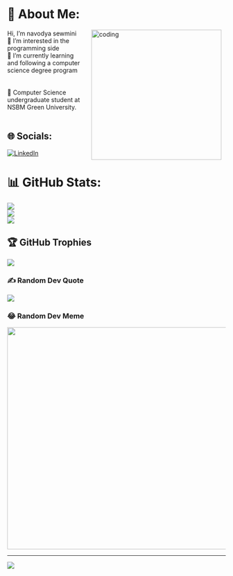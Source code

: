# 💫 About Me:

<div style="float: right; margin: 0 10px 0 10px;">
  <img align="right" alt="coding" width="300" src="https://www.bing.com/images/search?view=detailV2&ccid=1%2blZqkFe&id=5E291B9418920EC7CE968AC91EDF9FC3BCE486CB&thid=OIP.1-lZqkFe4kBZ4Lq7lVqYbwHaFj&mediaurl=https%3a%2f%2fmiro.medium.com%2fmax%2f1600%2f0*K2WLMTExLyida7OR.gif&cdnurl=https%3a%2f%2fth.bing.com%2fth%2fid%2fR.d7e959aa415ee24059e0babb955a986f%3frik%3dy4bkvMOf3x7Jig%26pid%3dImgRaw%26r%3d0&exph=600&expw=800&q=coding+develper+girl++animation+gifs&simid=608003920418582207&FORM=IRPRST&ck=8D0521640ED653E45CDA97FD9BAE9EE9&selectedIndex=4&ajaxhist=0&ajaxserp=0">
</div>

Hi, I’m navodya sewmini<br>👀 I’m interested in the programming side<br>🌱 I’m currently learning and following a computer science degree program<br><br><br>
💞️ Computer Science undergraduate student at NSBM Green University.
<br><br>

 


## 🌐 Socials:
[![LinkedIn](https://img.shields.io/badge/LinkedIn-%230077B5.svg?logo=linkedin&logoColor=white)](https://linkedin.com/in/https://www.linkedin.com/in/navodya-sewmini-8a1862221/) 





# 📊 GitHub Stats:
![](https://github-readme-stats.vercel.app/api?username=nsewmini&theme=radical&hide_border=false&include_all_commits=true&count_private=true)<br/>
![](https://github-readme-streak-stats.herokuapp.com/?user=nsewmini&theme=radical&hide_border=false)<br/>
![](https://github-readme-stats.vercel.app/api/top-langs/?username=nsewmini&theme=radical&hide_border=false&include_all_commits=true&count_private=true&layout=compact)

## 🏆 GitHub Trophies
![](https://github-profile-trophy.vercel.app/?username=nsewmini&theme=discord&no-frame=false&no-bg=true&margin-w=4)

### ✍️ Random Dev Quote
![](https://quotes-github-readme.vercel.app/api?type=horizontal&theme=radical)

### 😂 Random Dev Meme
<img src="https://random-memer.herokuapp.com/" width="512px"/>

---
[![](https://visitcount.itsvg.in/api?id=nsewmini&icon=0&color=0)](https://visitcount.itsvg.in)

<!-- Proudly created with GPRM ( https://gprm.itsvg.in ) -->
